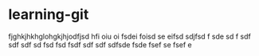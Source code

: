 # learning-git
fjghkjhkhglohgkjhjodfjsd hfi oiu oi fsdei foisd se eifsd
sdjfsd
f sde
 sd
 f sdf 
 sdf 
 sdf 
 sd fsd
  fsd 
  fsdf 
  sdf 
  sdf 
  sdfsde
  fsde
   fsef 
   se fsef
   e 
   
